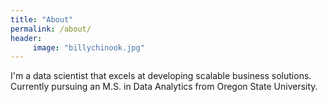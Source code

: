 ```yaml
---
title: "About"
permalink: /about/
header:
     image: "billychinook.jpg"
---
```


I'm a data scientist that excels at developing scalable business solutions. Currently pursuing an M.S. in Data Analytics from Oregon State University. 